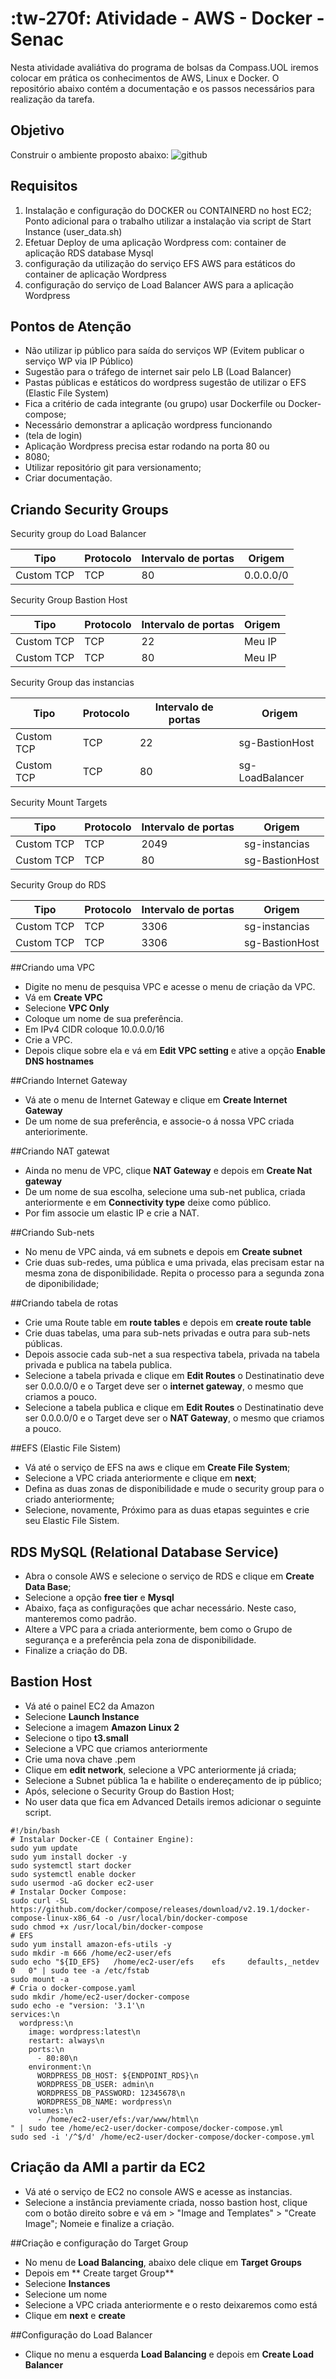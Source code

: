 #  :tw-270f: Atividade - AWS - Docker - Senac

Nesta atividade avaliátiva do programa de bolsas da Compass.UOL iremos colocar em prática os conhecimentos de AWS, Linux e Docker. O repositório abaixo contém a documentação e os passos necessários para realização da tarefa.

##  Objetivo
Construir o ambiente proposto abaixo:
![github](https://github.com/potnza/Atividade-Compasso/assets/113041172/521089cc-f914-4fca-8fb3-df535889c0a8)

##    Requisitos
1. Instalação e configuração do DOCKER ou CONTAINERD no host EC2; Ponto adicional para o trabalho utilizar a instalação via script de Start Instance (user_data.sh)
2. Efetuar Deploy de uma aplicação Wordpress com: container de aplicação RDS database Mysql
3. configuração da utilização do serviço EFS AWS para estáticos do container de aplicação Wordpress
4. configuração do serviço de Load Balancer AWS para a aplicação Wordpress

## Pontos de Atenção
- Não utilizar ip público para saída do serviços WP (Evitem publicar o serviço WP via IP Público)
- Sugestão para o tráfego de internet sair pelo LB (Load Balancer)
- Pastas públicas e estáticos do wordpress sugestão de utilizar o EFS (Elastic File System)
- Fica a critério de cada integrante (ou grupo) usar Dockerfile ou Docker-compose;
- Necessário demonstrar a aplicação wordpress funcionando
- (tela de login)
- Aplicação Wordpress precisa estar rodando na porta 80 ou
- 8080;
- Utilizar repositório git para versionamento;
- Criar documentação.

## Criando Security Groups

Security group do Load Balancer

| Tipo | Protocolo | Intervalo de portas | Origem                                        |
|------|-----------|---------------------|-----------------------------------------------|
| Custom TCP  | TCP       | 80                 | 0.0.0.0/0         |

Security Group Bastion Host

| Tipo | Protocolo | Intervalo de portas | Origem                                        |
|------|-----------|---------------------|-----------------------------------------------|
| Custom TCP  | TCP       | 22                 | Meu IP     | 
| Custom TCP  | TCP       | 80                 | Meu IP         |

Security Group das instancias

| Tipo | Protocolo | Intervalo de portas | Origem                                        |
|------|-----------|---------------------|-----------------------------------------------|
| Custom TCP  | TCP       | 22                 | sg-BastionHost    | 
| Custom TCP  | TCP       | 80                 | sg-LoadBalancer         |

Security Mount Targets

| Tipo | Protocolo | Intervalo de portas | Origem                                        |
|------|-----------|---------------------|-----------------------------------------------|
| Custom TCP  | TCP       | 2049                 | sg-instancias    | 
| Custom TCP  | TCP       | 80                 | sg-BastionHost         |

Security Group do RDS

| Tipo | Protocolo | Intervalo de portas | Origem                                        |
|------|-----------|---------------------|-----------------------------------------------|
| Custom TCP  | TCP       | 3306                 | sg-instancias    | 
| Custom TCP  | TCP       | 3306                 | sg-BastionHost         |

##Criando uma VPC
- Digite no menu de pesquisa VPC e acesse o menu de criação da VPC.
- Vá em **Create VPC**
- Selecione **VPC Only**
- Coloque um nome de sua preferência.
- Em IPv4 CIDR coloque 10.0.0.0/16
- Crie a VPC.
- Depois clique sobre ela e vá em **Edit VPC setting** e ative a opção **Enable DNS hostnames**

##Criando Internet Gateway
- Vá ate o menu de Internet Gateway e clique em **Create Internet Gateway**
- De um nome de sua preferência, e associe-o á nossa VPC criada anteriorimente.

##Criando NAT gatewat
- Ainda no menu de VPC, clique **NAT Gateway** e depois em **Create Nat gateway**
- De um nome de sua escolha, selecione uma sub-net publica, criada anteriormente e em **Connectivity type** deixe como público.
- Por fim associe um elastic IP e crie a NAT.

##Criando Sub-nets
- No menu de VPC ainda, vá em subnets e depois em **Create subnet**
- Crie duas sub-redes, uma pública e uma privada, elas precisam estar na mesma zona de disponibilidade. Repita o processo para a segunda zona de diponibilidade;

##Criando tabela de rotas
- Crie uma Route table em **route tables** e depois em **create route table**
- Crie duas tabelas, uma para sub-nets privadas e outra para sub-nets públicas.
- Depois associe cada sub-net a sua respectiva tabela, privada na tabela privada e publica na tabela publica.
- Selecione a tabela privada e clique em **Edit Routes** o Destinatinatio deve ser 0.0.0.0/0 e o Target deve ser o **internet gateway**, o mesmo que criamos a pouco.
- Selecione a tabela publica e clique em **Edit Routes** o Destinatinatio deve ser 0.0.0.0/0 e o Target deve ser o **NAT Gateway**, o mesmo que criamos a pouco.

##EFS (Elastic File Sistem)
- Vá até o serviço de EFS na aws e clique em **Create File System**;
- Selecione a VPC criada anteriormente e clique em **next**;
- Defina as duas zonas de disponibilidade e mude o security group para o criado anteriormente;
- Selecione, novamente, Próximo para as duas etapas seguintes e crie seu Elastic File Sistem.

## RDS MySQL (Relational Database Service)
 - Abra o console AWS e selecione o serviço de RDS e clique em **Create Data Base**;
- Selecione a opção **free tier** e **Mysql**
 - Abaixo, faça as configurações que achar necessário. Neste caso, manteremos como padrão.
- Altere a VPC para a criada anteriormente, bem como o Grupo de segurança e a preferência pela zona de disponibilidade.
- Finalize a criação do DB.

## Bastion Host
- Vá até o painel EC2 da Amazon
- Selecione **Launch Instance**
- Selecione a imagem **Amazon Linux 2**
- Selecione o tipo **t3.small**
- Selecione a VPC que criamos anteriormente
- Crie uma nova chave .pem
- Clique em **edit network**, selecione a VPC anteriormente já criada;
- Selecione a Subnet pública 1a e habilite o endereçamento de ip público;
- Após, selecione o Security Group do Bastion Host;
- No user data que fica em Advanced Details iremos adicionar o seguinte script.
```shell
#!/bin/bash
# Instalar Docker-CE ( Container Engine): 
sudo yum update
sudo yum install docker -y
sudo systemctl start docker
sudo systemctl enable docker
sudo usermod -aG docker ec2-user
# Instalar Docker Compose:
sudo curl -SL https://github.com/docker/compose/releases/download/v2.19.1/docker-compose-linux-x86_64 -o /usr/local/bin/docker-compose
sudo chmod +x /usr/local/bin/docker-compose
# EFS
sudo yum install amazon-efs-utils -y
sudo mkdir -m 666 /home/ec2-user/efs
sudo echo "${ID_EFS}   /home/ec2-user/efs    efs     defaults,_netdev    0   0" | sudo tee -a /etc/fstab
sudo mount -a
# Cria o docker-compose.yaml
sudo mkdir /home/ec2-user/docker-compose
sudo echo -e "version: '3.1'\n 
services:\n
  wordpress:\n
    image: wordpress:latest\n        
    restart: always\n
    ports:\n
      - 80:80\n
    environment:\n
      WORDPRESS_DB_HOST: ${ENDPOINT_RDS}\n
      WORDPRESS_DB_USER: admin\n
      WORDPRESS_DB_PASSWORD: 12345678\n
      WORDPRESS_DB_NAME: wordpress\n
    volumes:\n
      - /home/ec2-user/efs:/var/www/html\n
" | sudo tee /home/ec2-user/docker-compose/docker-compose.yml
sudo sed -i '/^$/d' /home/ec2-user/docker-compose/docker-compose.yml
```

## Criação da AMI a partir da EC2
- Vá até o serviço de EC2 no console AWS e acesse as instancias.
- Selecione a instância previamente criada, nosso bastion host, clique com o botão direito sobre e vá em > "Image and Templates" > "Create Image"; Nomeie e finalize a criação.


 ##Criação e configuração do Target Group
 - No menu de **Load Balancing**, abaixo dele clique em **Target Groups**
 - Depois em ** Create target Group**
 - Selecione **Instances**
 - Selecione um nome 
 - Selecione a VPC criada anteriormente e o resto deixaremos como está
 - Clique em **next** e **create**
 
 ##Configuração do Load Balancer
 - Clique no menu a esquerda **Load Balancing** e depois em **Create Load Balancer**
